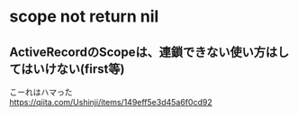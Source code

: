 # scope not return nil
## ActiveRecordのScopeは、連鎖できない使い方はしてはいけない(first等)
こーれはハマった  
https://qiita.com/Ushinji/items/149eff5e3d45a6f0cd92